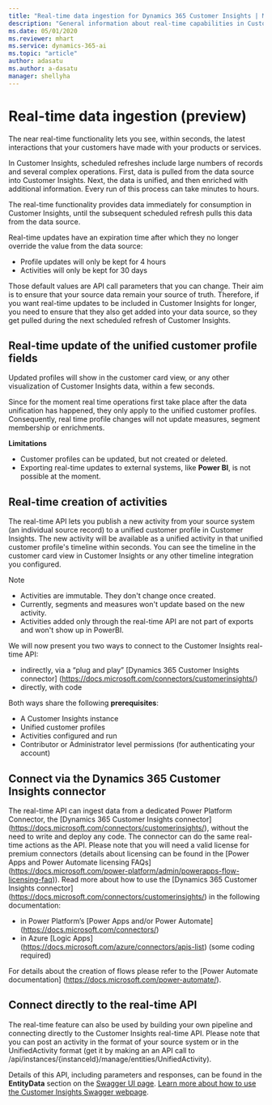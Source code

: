 ```yaml
---
title: "Real-time data ingestion for Dynamics 365 Customer Insights | Microsoft Docs"
description: "General information about real-time capabilities in Customer Insights"
ms.date: 05/01/2020
ms.reviewer: mhart
ms.service: dynamics-365-ai
ms.topic: "article"
author: adasatu
ms.author: a-dasatu
manager: shellyha
---
```


# Real-time data ingestion (preview)

The near real-time functionality lets you see, within seconds, the latest interactions that your customers have made with your products or services.

In Customer Insights, scheduled refreshes include large numbers of records and several complex operations. First, data is pulled from the data source into Customer Insights. Next, the data is unified, and then enriched with additional information. Every run of this process can take minutes to hours.

The real-time functionality provides data immediately for consumption in Customer Insights, until the subsequent scheduled refresh pulls this data from the data source.

Real-time updates have an expiration time after which they no longer override the value from the data source:
- Profile updates will only be kept for 4 hours
- Activities will only be kept for 30 days

Those default values are API call parameters that you can change. Their aim is to ensure that your source data remain your source of truth. Therefore, if you want real-time updates to be included in Customer Insights for longer, you need to ensure that they also get added into your data source, so they get pulled during the next scheduled refresh of Customer Insights.

## Real-time update of the unified customer profile fields

Updated profiles will show in the customer card view, or any other visualization of Customer Insights data, within a few seconds.

Since for the moment real time operations first take place after the data unification has happened, they only apply to the unified customer profiles. Consequently, real time profile changes will not update measures, segment membership or enrichments.

**Limitations**
-	Customer profiles can be updated, but not created or deleted.
-	Exporting real-time updates to external systems, like **Power BI**, is not possible at the moment.


## Real-time creation of activities

The real-time API lets you publish a new activity from your source system (an individual source record) to a unified customer profile in Customer Insights. The new activity will be available as a unified activity in that unified customer profile's timeline within seconds. You can see the timeline in the customer card view in Customer Insights or any other timeline integration you configured.

> [!NOTE]
>
> - Activities are immutable. They don't change once created.
> - Currently, segments and measures won't update based on the new activity.
> - Activities added only through the real-time API are not part of exports and won't show up in PowerBI.

We will now present you two ways to connect to the Customer Insights real-time API:
- indirectly, via a “plug and play” [Dynamics 365 Customer Insights connector] (https://docs.microsoft.com/connectors/customerinsights/)
- directly, with code

Both ways share the following **prerequisites**:
- A Customer Insights instance
- Unified customer profiles
- Activities configured and run
- Contributor or Administrator level permissions (for authenticating your account)


## Connect via the Dynamics 365 Customer Insights connector

The real-time API can ingest data from a dedicated Power Platform Connector, the  [Dynamics 365 Customer Insights connector] (https://docs.microsoft.com/connectors/customerinsights/), without the need to write and deploy any code.
The connector can do the same real-time actions as the API. Please note that you will need a valid license for premium connectors (details about licensing can be found in the [Power Apps and Power Automate licensing FAQs] (https://docs.microsoft.com/power-platform/admin/powerapps-flow-licensing-faq)).
Read more about how to use the  [Dynamics 365 Customer Insights connector] (https://docs.microsoft.com/connectors/customerinsights/) in the following documentation:
-	in Power Platform’s [Power Apps and/or Power Automate] (https://docs.microsoft.com/connectors/)
-	in Azure [Logic Apps] (https://docs.microsoft.com/azure/connectors/apis-list) (some coding required)

For details about the creation of flows please refer to the [Power Automate documentation] (https://docs.microsoft.com/power-automate/).



## Connect directly to the real-time API

The real-time feature can also be used by building your own pipeline and connecting directly to the Customer Insights real-time API.
Please note that you can post an activity in the format of your source system or in the UnifiedActivity format (get it by making an an API call to /api/instances/{instanceId}/manage/entities/UnifiedActivity).

Details of this API, including parameters and responses, can be found in the **EntityData** section on the [Swagger UI page](https://global.api.ci.ai.dynamics.com/swagger/index.html). [Learn more about how to use the Customer Insights Swagger webpage](pm-apis.md#how-to-use-the-customer-insights-swagger-webpage).
